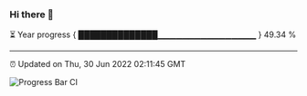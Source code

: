 ### Hi there 👋

⏳ Year progress { ██████████████▁▁▁▁▁▁▁▁▁▁▁▁▁▁▁▁ } 49.34 %

---

⏰ Updated on Thu, 30 Jun 2022 02:11:45 GMT

![Progress Bar CI](https://github.com/ZhaoGui/ZhaoGui/workflows/Progress%20Bar%20CI/badge.svg)
